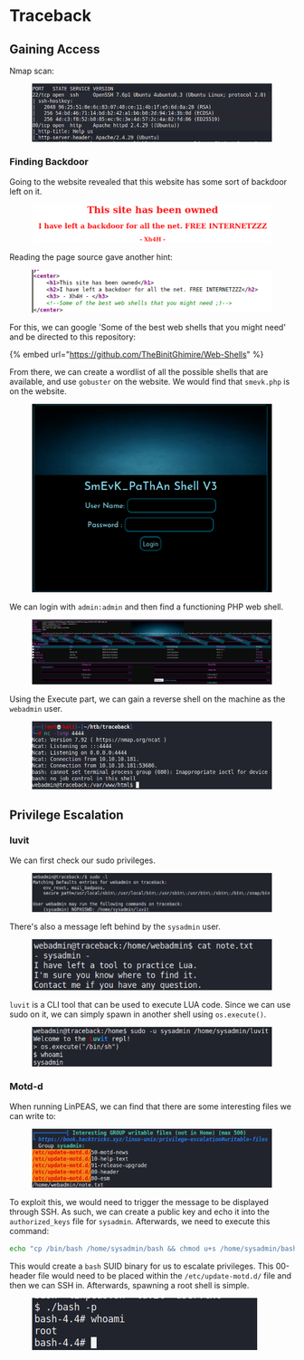 # Traceback

## Gaining Access

Nmap scan:

<figure><img src="../../../.gitbook/assets/image (79) (4).png" alt=""><figcaption></figcaption></figure>

### Finding Backdoor

Going to the website revealed that this website has some sort of backdoor left on it.

<figure><img src="../../../.gitbook/assets/image (81) (3).png" alt=""><figcaption></figcaption></figure>

Reading the page source gave another hint:

<figure><img src="../../../.gitbook/assets/image (104) (3).png" alt=""><figcaption></figcaption></figure>

For this, we can google 'Some of the best web shells that you might need' and be directed to this repository:

{% embed url="https://github.com/TheBinitGhimire/Web-Shells" %}

From there, we can create a wordlist of all the possible shells that are available, and use `gobuster` on the website. We would find that `smevk.php` is on the website.

<figure><img src="../../../.gitbook/assets/image (112) (2).png" alt=""><figcaption></figcaption></figure>

We can login with `admin:admin` and then find a functioning PHP web shell.

<figure><img src="../../../.gitbook/assets/image (84) (3).png" alt=""><figcaption></figcaption></figure>

Using the Execute part, we can gain a reverse shell on the machine as the `webadmin` user.

<figure><img src="../../../.gitbook/assets/image (97) (1).png" alt=""><figcaption></figcaption></figure>

## Privilege Escalation

### luvit

We can first check our sudo privileges.

<figure><img src="../../../.gitbook/assets/image (99) (4).png" alt=""><figcaption></figcaption></figure>

There's also a message left behind by the `sysadmin` user.

<figure><img src="../../../.gitbook/assets/image (80) (3).png" alt=""><figcaption></figcaption></figure>

`luvit` is a CLI tool that can be used to execute LUA code. Since we can use sudo on it, we can simply spawn in another shell using `os.execute()`.

<figure><img src="../../../.gitbook/assets/image (115) (2).png" alt=""><figcaption></figcaption></figure>

### Motd-d

When running LinPEAS, we can find that there are some interesting files we can write to:

<figure><img src="../../../.gitbook/assets/image (117) (2).png" alt=""><figcaption></figcaption></figure>

To exploit this, we would need to trigger the message to be displayed through SSH. As such, we can create a public key and echo it into the `authorized_keys` file for `sysadmin`. Afterwards, we need to execute this command:

```bash
echo "cp /bin/bash /home/sysadmin/bash && chmod u+s /home/sysadmin/bash" >> 00-header
```

This would create a `bash` SUID binary for us to escalate privileges. This 00-header file would need to be placed within the `/etc/update-motd.d/` file and then we can SSH in. Afterwards, spawning a root shell is simple.

<figure><img src="../../../.gitbook/assets/image (113) (3).png" alt=""><figcaption></figcaption></figure>
